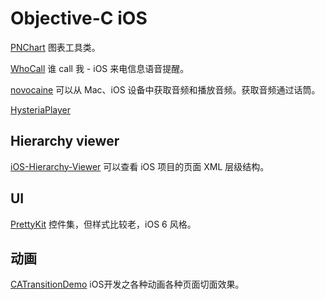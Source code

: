 Objective-C iOS
===============

[PNChart](https://github.com/Ju2ender/PNChart)
图表工具类。

[WhoCall](https://github.com/Ju2ender/WhoCall)
谁 call 我 - iOS 来电信息语音提醒。

[novocaine](https://github.com/Ju2ender/novocaine)
可以从 Mac、iOS 设备中获取音频和播放音频。获取音频通过话筒。

[HysteriaPlayer](https://github.com/Ju2ender/HysteriaPlayer)

Hierarchy viewer
----------------

[iOS-Hierarchy-Viewer](https://github.com/Ju2ender/iOS-Hierarchy-Viewer)
可以查看 iOS 项目的页面 XML 层级结构。

UI
--

[PrettyKit](https://github.com/Ju2ender/PrettyKit)
控件集，但样式比较老，iOS 6 风格。

动画
---

[CATransitionDemo](https://github.com/Ju2ender/CATransitionDemo)
iOS开发之各种动画各种页面切面效果。
